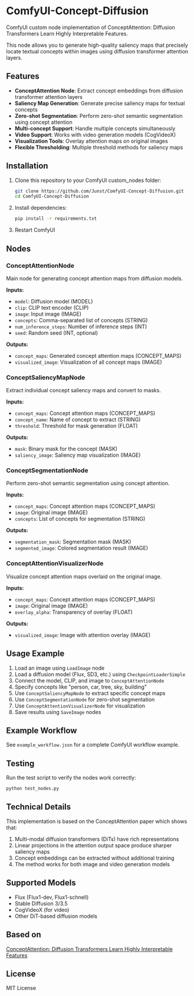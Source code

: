 # ComfyUI-Concept-Diffusion

ComfyUI custom node implementation of ConceptAttention: Diffusion Transformers Learn Highly Interpretable Features.

This node allows you to generate high-quality saliency maps that precisely locate textual concepts within images using diffusion transformer attention layers.

## Features

- **ConceptAttention Node**: Extract concept embeddings from diffusion transformer attention layers
- **Saliency Map Generation**: Generate precise saliency maps for textual concepts
- **Zero-shot Segmentation**: Perform zero-shot semantic segmentation using concept attention
- **Multi-concept Support**: Handle multiple concepts simultaneously
- **Video Support**: Works with video generation models (CogVideoX)
- **Visualization Tools**: Overlay attention maps on original images
- **Flexible Thresholding**: Multiple threshold methods for saliency maps

## Installation

1. Clone this repository to your ComfyUI custom_nodes folder:
   ```bash
   git clone https://github.com/Junst/ComfyUI-Concept-Diffusion.git
   cd ComfyUI-Concept-Diffusion
   ```

2. Install dependencies:
   ```bash
   pip install -r requirements.txt
   ```

3. Restart ComfyUI

## Nodes

### ConceptAttentionNode
Main node for generating concept attention maps from diffusion models.

**Inputs:**
- `model`: Diffusion model (MODEL)
- `clip`: CLIP text encoder (CLIP)
- `image`: Input image (IMAGE)
- `concepts`: Comma-separated list of concepts (STRING)
- `num_inference_steps`: Number of inference steps (INT)
- `seed`: Random seed (INT, optional)

**Outputs:**
- `concept_maps`: Generated concept attention maps (CONCEPT_MAPS)
- `visualized_image`: Visualization of all concept maps (IMAGE)

### ConceptSaliencyMapNode
Extract individual concept saliency maps and convert to masks.

**Inputs:**
- `concept_maps`: Concept attention maps (CONCEPT_MAPS)
- `concept_name`: Name of concept to extract (STRING)
- `threshold`: Threshold for mask generation (FLOAT)

**Outputs:**
- `mask`: Binary mask for the concept (MASK)
- `saliency_image`: Saliency map visualization (IMAGE)

### ConceptSegmentationNode
Perform zero-shot semantic segmentation using concept attention.

**Inputs:**
- `concept_maps`: Concept attention maps (CONCEPT_MAPS)
- `image`: Original image (IMAGE)
- `concepts`: List of concepts for segmentation (STRING)

**Outputs:**
- `segmentation_mask`: Segmentation mask (MASK)
- `segmented_image`: Colored segmentation result (IMAGE)

### ConceptAttentionVisualizerNode
Visualize concept attention maps overlaid on the original image.

**Inputs:**
- `concept_maps`: Concept attention maps (CONCEPT_MAPS)
- `image`: Original image (IMAGE)
- `overlay_alpha`: Transparency of overlay (FLOAT)

**Outputs:**
- `visualized_image`: Image with attention overlay (IMAGE)

## Usage Example

1. Load an image using `LoadImage` node
2. Load a diffusion model (Flux, SD3, etc.) using `CheckpointLoaderSimple`
3. Connect the model, CLIP, and image to `ConceptAttentionNode`
4. Specify concepts like "person, car, tree, sky, building"
5. Use `ConceptSaliencyMapNode` to extract specific concept maps
6. Use `ConceptSegmentationNode` for zero-shot segmentation
7. Use `ConceptAttentionVisualizerNode` for visualization
8. Save results using `SaveImage` nodes

## Example Workflow

See `example_workflow.json` for a complete ComfyUI workflow example.

## Testing

Run the test script to verify the nodes work correctly:

```bash
python test_nodes.py
```

## Technical Details

This implementation is based on the ConceptAttention paper which shows that:

1. Multi-modal diffusion transformers (DiTs) have rich representations
2. Linear projections in the attention output space produce sharper saliency maps
3. Concept embeddings can be extracted without additional training
4. The method works for both image and video generation models

## Supported Models

- Flux (Flux1-dev, Flux1-schnell)
- Stable Diffusion 3/3.5
- CogVideoX (for video)
- Other DiT-based diffusion models

## Based on

[ConceptAttention: Diffusion Transformers Learn Highly Interpretable Features](https://arxiv.org/pdf/2502.04320)

## License

MIT License

